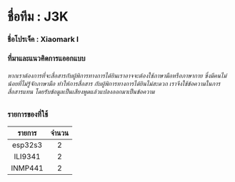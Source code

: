# ชื่อทีม : J3K
### ชื่อโปรเจ็ค : Xiaomark I
### ที่มาและแนวคิดการแออกแบบ
###### หากเราต้องการที่จะสื่อสารกับผู้พิการทางการได้ยินเราอาจจะต้องใช้ภาษามือหรือภาษากาย ซึ่งมีคนไม่น้อยที่ไม่รู้จักภาษามือ ทำให้การสื่อสาร กับผู้พิการทางการได้ยินไม่สะดวก เราจึงใช้ข้อความในการสื่อสารแทน โดยรับข้อมูลเป็นเสียงพูดแล้วแปลงออกมาเป็นข้อความ

### รายการของที่ใช้
รายการ  |   จำนวน  |
 :---:  |   :---:  |
esp32s3 |     2    |
ILI9341 |     2    |
INMP441 |     2    |

